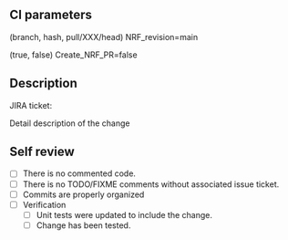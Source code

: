 ## CI parameters

(branch, hash, pull/XXX/head)
NRF_revision=main

(true, false)
Create_NRF_PR=false

## Description

JIRA ticket: 

Detail description of the change

## Self review

- [ ] There is no commented code.
- [ ] There is no TODO/FIXME comments without associated issue ticket.
- [ ] Commits are properly organized
- [ ] Verification
  - [ ] Unit tests were updated to include the change.
  - [ ] Change has been tested. 
